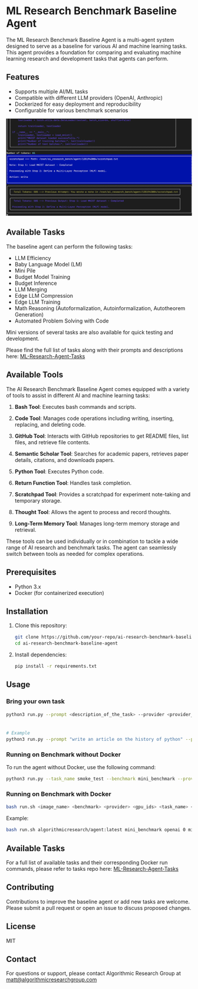 # ML Research Benchmark Baseline Agent

The ML Research Benchmark Baseline Agent is a multi-agent system designed to serve as a baseline for various AI and machine learning tasks. This agent provides a foundation for comparing and evaluating machine learning research and development tasks that agents can perform.

## Features

- Supports multiple AI/ML tasks
- Compatible with different LLM providers (OpenAI, Anthropic)
- Dockerized for easy deployment and reproducibility
- Configurable for various benchmark scenarios



[![Example Video](./img/example1.png)](https://www.youtube.com/watch?v=Xhpe8MHk56w)

## Available Tasks

The baseline agent can perform the following tasks:

- LLM Efficiency
- Baby Language Model (LM)
- Mini Pile
- Budget Model Training
- Budget Inference
- LLM Merging
- Edge LLM Compression
- Edge LLM Training
- Math Reasoning (Autoformalization, Autoinformalization, Autotheorem Generation)
- Automated Problem Solving with Code

Mini versions of several tasks are also available for quick testing and development.

Please find the full list of tasks along with their prompts and descriptions here: [ML-Research-Agent-Tasks](https://github.com/AlgorithmicResearchGroup/ML-Research-Agent-Tasks)

## Available Tools

The AI Research Benchmark Baseline Agent comes equipped with a variety of tools to assist in different AI and machine learning tasks:

1. **Bash Tool**: Executes bash commands and scripts.

2. **Code Tool**: Manages code operations including writing, inserting, replacing, and deleting code.

3. **GitHub Tool**: Interacts with GitHub repositories to get README files, list files, and retrieve file contents.

4. **Semantic Scholar Tool**: Searches for academic papers, retrieves paper details, citations, and downloads papers.

5. **Python Tool**: Executes Python code.

6. **Return Function Tool**: Handles task completion.

7. **Scratchpad Tool**: Provides a scratchpad for experiment note-taking and temporary storage.

8. **Thought Tool**: Allows the agent to process and record thoughts.

9. **Long-Term Memory Tool**: Manages long-term memory storage and retrieval.

These tools can be used individually or in combination to tackle a wide range of AI research and benchmark tasks. The agent can seamlessly switch between tools as needed for complex operations.

## Prerequisites

- Python 3.x
- Docker (for containerized execution)

## Installation

1. Clone this repository:
   ```bash
   git clone https://github.com/your-repo/ai-research-benchmark-baseline-agent.git
   cd ai-research-benchmark-baseline-agent
   ```

2. Install dependencies:
   ```bash
   pip install -r requirements.txt
   ```

## Usage

### Bring your own task

```bash
python3 run.py --prompt <description_of_the_task> --provider <provider_name>


# Example
python3 run.py --prompt "write an article on the history of python" --provider openai
```


### Running on Benchmark without Docker

To run the agent without Docker, use the following command:

```bash
python3 run.py --task_name smoke_test --benchmark mini_benchmark --provider openai
```

### Running on Benchmark with Docker

```bash
bash run.sh <image_name> <benchmark> <provider> <gpu_ids> <task_name> <time_limit> <env_file_path>
```

Example:
```bash
bash run.sh algorithmicresearch/agent:latest mini_benchmark openai 0 mini_mini_pile 2h /home/ubuntu/.env
```

## Available Tasks

For a full list of available tasks and their corresponding Docker run commands, please refer to tasks repo here: [ML-Research-Agent-Tasks](https://github.com/AlgorithmicResearchGroup/ML-Research-Agent-Tasks)

## Contributing

Contributions to improve the baseline agent or add new tasks are welcome. Please submit a pull request or open an issue to discuss proposed changes.

## License

MIT

## Contact

For questions or support, please contact Algorithmic Research Group at matt@algorithmicresearchgroup.com